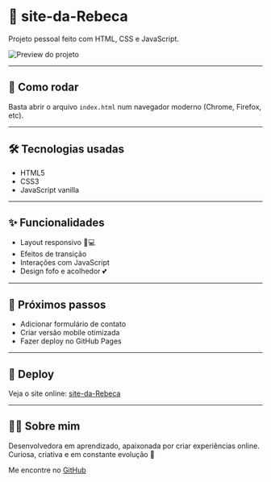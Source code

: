 # 🌸 site-da-Rebeca

Projeto pessoal feito com HTML, CSS e JavaScript.

![Preview do projeto](https://github.com/seu-usuario/site-da-Rebeca/preview.png)

---

## 🚀 Como rodar

Basta abrir o arquivo `index.html` num navegador moderno (Chrome, Firefox, etc).

---

## 🛠️ Tecnologias usadas

- HTML5
- CSS3
- JavaScript vanilla

---

## ✨ Funcionalidades

- Layout responsivo 📱💻
- Efeitos de transição
- Interações com JavaScript
- Design fofo e acolhedor 💕

---

## 🔮 Próximos passos

- Adicionar formulário de contato
- Criar versão mobile otimizada
- Fazer deploy no GitHub Pages

---

## 📌 Deploy

Veja o site online: [site-da-Rebeca](https://seu-usuario.github.io/site-da-Rebeca)

---

## 👩‍💻 Sobre mim

Desenvolvedora em aprendizado, apaixonada por criar experiências online.  
Curiosa, criativa e em constante evolução 🌱

Me encontre no [GitHub](https://github.com/seu-usuario)
